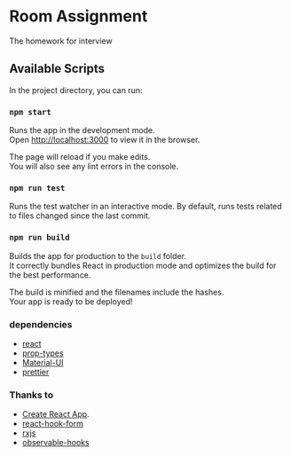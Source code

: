 # Room Assignment

The homework for interview

## Available Scripts

In the project directory, you can run:

### `npm start`

Runs the app in the development mode.\
Open [http://localhost:3000](http://localhost:3000) to view it in the browser.

The page will reload if you make edits.\
You will also see any lint errors in the console.

### `npm run test`

Runs the test watcher in an interactive mode.
By default, runs tests related to files changed since the last commit.

### `npm run build`

Builds the app for production to the `build` folder.\
It correctly bundles React in production mode and optimizes the build for the best performance.

The build is minified and the filenames include the hashes.\
Your app is ready to be deployed!

### dependencies

- [react](https://reactjs.org/)
- [prop-types](https://reactjs.org/docs/typechecking-with-proptypes.html)
- [Material-UI](https://material-ui.com/)
- [prettier](https://prettier.io/)

### Thanks to

- [Create React App](https://github.com/facebook/create-react-app).
- [react-hook-form](https://react-hook-form.com/)
- [rxjs](https://rxjs.dev/guide/overview/)
- [observable-hooks](https://observable-hooks.js.org/)

